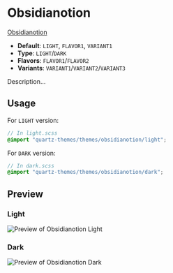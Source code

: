 # Obsidianotion

[Obsidianotion](https://diegoeis.com)

- **Default**: `LIGHT`, `FLAVOR1`, `VARIANT1`
- **Type**: `LIGHT`/`DARK`
- **Flavors**: `FLAVOR1`/`FLAVOR2`
- **Variants**: `VARIANT1`/`VARIANT2`/`VARIANT3`

Description...

## Usage

For `LIGHT` version:

```scss
// In light.scss
@import "quartz-themes/themes/obsidianotion/light";
```

For `DARK` version:

```scss
// In dark.scss
@import "quartz-themes/themes/obsidianotion/dark";
```

## Preview

### Light

![Preview of Obsidianotion Light](preview-light.png)

### Dark

![Preview of Obsidianotion Dark](preview-dark.png)
